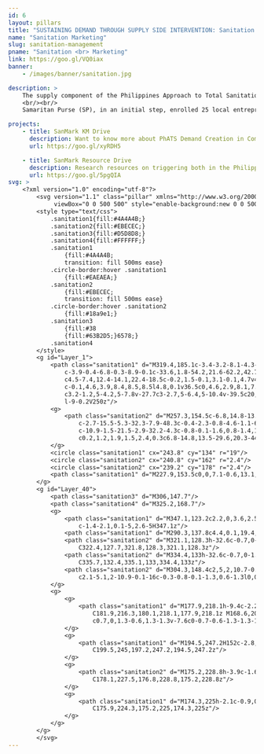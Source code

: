 ```yaml
---
id: 6
layout: pillars
title: "SUSTAINING DEMAND THROUGH SUPPLY SIDE INTERVENTION: Sanitation Marketing"
name: "Sanitation Marketing"
slug: sanitation-management
pname: "Sanitation <br> Marketing"
link: https://goo.gl/VQ0iax
banner:
    - /images/banner/sanitation.jpg

description: >
    The supply component of the Philippines Approach to Total Sanitation (PhATS) aims to strengthen local supply chains for sanitation and hygiene goods and services and encourage Sanitation Marketing (SanMark). Through SanMark, suppliers and service providers market their goods and services to rural households, with the aim of increasing demand, improving supply and achieving greater sales and profits.
    <br/><br/>
    Samaritan Purse (SP), in an initial step, enrolled 25 local entrepreneurs in training and coaching on topics such as latrine product fabrication, marketing, and business model development with the goal to enable the entrepreneurs to develop small sanitation businesses which could serve their neighbors with the sanitation products they so desperately need. Sanitation Marketing activities are harmonized with the Demand Creation component of the PhATS program. Before SanMark is introduced in a community, the barangay is “triggered” by the SP Hygiene Promotion team, leading them to reach Zero Open Defecation (ZOD) at, Grade 1 (G1) status (shared latrines), creating a demand for low-cost sanitation products within the community at household level.

projects:
    - title: SanMark KM Drive
      description: Want to know more about PhATS Demand Creation in Communities? Check out the latest Knowledge Management Pieces!
      url: https://goo.gl/xyRDH5

    - title: SanMark Resource Drive
      description: Research resources on triggering both in the Philippines and around the world can be found here.
      url: https://goo.gl/5pgQIA
svg: >
    <?xml version="1.0" encoding="utf-8"?>
        <svg version="1.1" class="pillar" xmlns="http://www.w3.org/2000/svg" xmlns:xlink="http://www.w3.org/1999/xlink" x="0px" y="0px"
             viewBox="0 0 500 500" style="enable-background:new 0 0 500 500;" xml:space="preserve">
        <style type="text/css">
        	.sanitation1{fill:#4A4A4B;}
        	.sanitation2{fill:#EBECEC;}
        	.sanitation3{fill:#D5D8D8;}
        	.sanitation4{fill:#FFFFFF;}
        	.sanitation1
    			{fill:#4A4A4B;
    			transition: fill 500ms ease}
    		.circle-border:hover .sanitation1
    			{fill:#EAEAEA;}    
    		.sanitation2
    			{fill:#EBECEC;
    			transition: fill 500ms ease}
    		.circle-border:hover .sanitation2
    			{fill:#18a9e1;}
    		.sanitation3
    			{fill:#38
    			{fill:#63B2D5;}6578;}
    		.sanitation4
        </style>
        <g id="Layer_1">
        	<path class="sanitation1" d="M319.4,185.1c-3.4-3.2-8.1-4.3-12.5-2.9c-13,4.5-31.7,1.6-46.4-12.2c-4.4-9.6-12.7-16.1-22.1-16.1l-1.7-0.4
        		c-3.9-0.4-6.8-0.3-8.9-0.1c-33.6,1.8-54.2,21.6-62.2,42.7c-2.3,6.1,2.1,9.9,7.6,10.1c5.5,0.2,10.5-2.2,13.4-6.6
        		c4.5-7.4,12.4-14.1,22.4-18.5c-0.2,1.5-0.1,3.1-0.1,4.7v49.8c0,4.4,2,8.3,5,10.9v16.2l-4.4-0.1c-4.6-0.1-8.6,3.5-8.7,8.1l-0.1,1.9
        		c-0.1,4.6,3.9,8.4,8.5,8.5l4.8,0.1v36.5c0,4.6,2.9,8.1,7.5,8.1h1.9c4.6,0,8.6-3.5,8.6-8.1v-36.1l19.1,0.4c1.2,0,1.9-0.2,2.9-0.6
        		c3.2-1.2,5-4.2,5-7.8v-27.7c3-2.7,5-6.4,5-10.4v-39.5c20,9.4,40.2,8,54.4,0C323.5,193.3,322.8,188.3,319.4,185.1z M232,250h9v13.5
        		l-9-0.2V250z"/>
        	<g>
        		<path class="sanitation2" d="M257.3,154.5c-6.8,14.8-13.6,29.8-20.3,44.6c-1,2.1-1.9,3.7-2.9,6.6c0.8,0.1,1.6,0.2,2.4,0.3
        			c-2.7-15.5-5.3-32.3-7.9-48.3c-0.4-2.3-0.8-4.6-1.1-6.9c-0.5,0.5-0.9,0.5-1.4,1.4c10.8,1.4,21.3,2.9,32.2,4.3c1,0.1,1.4-2.8,0.4-3
        			c-10.9-1.5-21.5-2.9-32.2-4.3c-0.8-0.1-1.6,0.8-1.4,1.6c2.6,16,5.3,32.2,7.9,48.2c0.4,2.3,0.8,4.6,1.1,6.9
        			c0.2,1.2,1.9,1.5,2.4,0.3c6.8-14.8,13.5-29.6,20.3-44.3c1-2.1,1.9-4.2,2.9-6.4C260.2,154,257.9,153,257.3,154.5z"/>
        	</g>
        	<circle class="sanitation1" cx="243.8" cy="134" r="19"/>
        	<circle class="sanitation2" cx="240.8" cy="162" r="2.4"/>
        	<circle class="sanitation2" cx="239.2" cy="178" r="2.4"/>
        	<path class="sanitation1" d="M227.9,153.5c0,0,7.1-0.6,13.1,0.6l-8.1,7.8L227.9,153.5z"/>
        </g>
        <g id="Layer_40">
        	<path class="sanitation3" d="M306,147.7"/>
        	<path class="sanitation4" d="M325.2,168.7"/>
        	<g>
        		<path class="sanitation1" d="M347.1,123.2c2.2,0,3.6,2.5,2.3,4.3c-4.6,7-15.6,19.8-35.1,19.8c-18.9,0-29.8-12.1-34.6-19.2
        			c-1.4-2.1,0.1-5,2.6-5H347.1z"/>
        		<path class="sanitation1" d="M290.3,137.8c4.4,0.1,19.4,20.6,0,34.4c0,0-5.5,3.8,7.3,3.8H333c0,0,6.6,0.7,6.6-3c0,0-28.9-19,0-37.8"/>
        		<path class="sanitation2" d="M321.1,128.3h-32.6c-0.7,0-1.3-0.6-1.3-1.3v-0.5c0-0.7,0.6-1.3,1.3-1.3h32.6c0.7,0,1.3,0.6,1.3,1.3v0.5
        			C322.4,127.7,321.8,128.3,321.1,128.3z"/>
        		<path class="sanitation2" d="M334.4,133h-32.6c-0.7,0-1.3-0.6-1.3-1.3v-0.5c0-0.7,0.6-1.3,1.3-1.3h32.6c0.7,0,1.3,0.6,1.3,1.3v0.5
        			C335.7,132.4,335.1,133,334.4,133z"/>
        		<path class="sanitation2" d="M304.3,148.4c2,5,2,10.7-0.1,15.7c-0.3,0.7-1.1,1.4-1.7,1.4l0,0c-0.6,0-0.8-0.5-0.5-1.3
        			c2.1-5.1,2-10.9-0.1-16c-0.3-0.8-0.1-1.3,0.6-1.3l0,0C303.1,147,304,147.7,304.3,148.4z"/>
        	</g>
        	<g>
        		<g>
        			<path class="sanitation1" d="M177.9,218.1h-9.4c-2.2,0-4-1.8-4-4v-7.6c0-2.2,1.8-4,4-4h9.4c2.2,0,4,1.8,4,4v7.6
        				C181.9,216.3,180.1,218.1,177.9,218.1z M168.6,205.2c-0.7,0-1.3,0.6-1.3,1.3v7.6c0,0.7,0.6,1.3,1.3,1.3h9.4
        				c0.7,0,1.3-0.6,1.3-1.3v-7.6c0-0.7-0.6-1.3-1.3-1.3H168.6z"/>
        		</g>
        		<g>
        			<path class="sanitation1" d="M194.5,247.2H152c-2.8,0-5-2.2-5-5v-27.4c0-2.8,2.2-5,5-5h42.5c2.8,0,5,2.2,5,5v27.4
        				C199.5,245,197.2,247.2,194.5,247.2z"/>
        		</g>
        		<g>
        			<path class="sanitation2" d="M175.2,228.8h-3.9c-1.6,0-2.9-1.3-2.9-2.9v0c0-1.6,1.3-2.9,2.9-2.9h3.9c1.6,0,2.9,1.3,2.9,2.9v0
        				C178.1,227.5,176.8,228.8,175.2,228.8z"/>
        		</g>
        		<g>
        			<path class="sanitation1" d="M174.3,225h-2.1c-0.9,0-1.6-0.7-1.6-1.6v0c0-0.9,0.7-1.6,1.6-1.6h2.1c0.9,0,1.6,0.7,1.6,1.6v0
        				C175.9,224.3,175.2,225,174.3,225z"/>
        		</g>
        	</g>
        </g>
        </svg>
---
```

